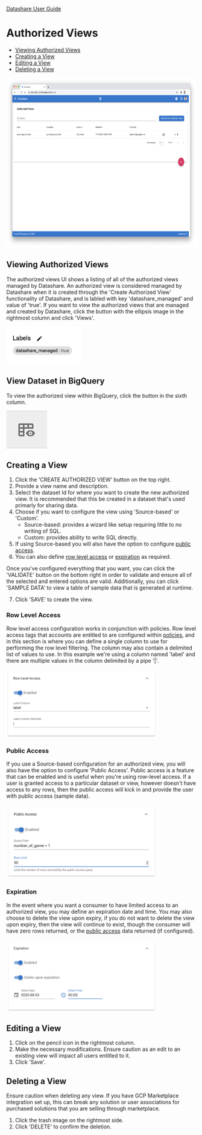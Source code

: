 [Datashare User Guide](./../README.md)

# Authorized Views
* [Viewing Authorized Views](#viewing_authorized_views)
* [Creating a View](#creating_a_view)
* [Editing a View](#editing_a_view)
* [Deleting a View](#deleting_a_view)

<p align="center">
  <img src="./assets/authorized_views_ui.png" alt="Authorized Views UI" height="450"/>
</p>

## <a name="viewing_authorized_views">Viewing Authorized Views</a>
The authorized views UI shows a listing of all of the authorized views managed by Datashare. An authorized view is considered managed by Datashare when it is created through the 'Create Authorized View' functionality of Datashare, and is labled with key 'datashare_managed' and value of 'true'. If you want to view the authorized views that are managed and created by Datashare, click the button with the ellipsis image in the rightmost column and click 'Views'.

<img src="./assets/bigquery_label.png" alt="Label Example" height="100"/>

## <a name="view_dataset_in_bigquery">View Dataset in BigQuery</a>
To view the authorized view within BigQuery, click the button in the sixth column.

<img src="./assets/view_table_in_bigquery.png" alt="View in BigQuery" height="100"/>

## <a name="creating_a_view">Creating a View</a>
1. Click the 'CREATE AUTHORIZED VIEW' button on the top right.
2. Provide a view name and description.
3. Select the dataset Id for where you want to create the new authorized view. It is recommended that this be created in a dataset that's used primarly for sharing data.
4. Choose if you want to configure the view using 'Source-based' or 'Custom'.
    * Source-based: provides a wizard like setup requiring little to no writing of SQL.
    * Custom: provides ability to write SQL directly.
5. If using Source-based you will also have the option to configure [public access](#public_access).
6. You can also define [row level access](#row_level_access) or [expiration](#expiration) as required.

Once you've configured everything that you want, you can click the 'VALIDATE' button on the bottom right in order to validate and ensure all of the selected and entered options are valid. Additionally, you can click 'SAMPLE DATA' to view a table of sample data that is generated at runtime.

7. Click 'SAVE' to create the view.

### <a name="row_level_access">Row Level Access</a>
Row level access configuration works in conjunction with policies. Row level access tags that accounts are entitled to are configured within [policies](./POLICIES.md/#creating_a_policy), and in this section is where you can define a single column to use for performing the row level filtering. The column may also contain a delimited list of values to use. In this example we're using a column named 'label' and there are multiple values in the column delimited by a pipe '|'.

<img src="./assets/view_row_level_access.png" alt="View Row Level Access" width="400"/>

### <a name="public_access">Public Access</a>
If you use a Source-based configuration for an authorized view, you will also have the option to configure 'Public Access'. Public access is a feature that can be enabled and is useful when you're using row-level access. If a user is granted access to a particular dataset or view, however doesn't have access to any rows, then the public access will kick in and provide the user with public access (sample data).

<img src="./assets/view_public_access.png" alt="View Public Access" width="400"/>

### <a name="expiration">Expiration</a>
In the event where you want a consumer to have limited access to an authorized view, you may define an expiration date and time. You may also choose to delete the view upon expiry, if you do not want to delete the view upon expiry, then the view will continue to exist, though the consumer will have zero rows returned, or the [public access](#public_access) data returned (if configured).

<img src="./assets/view_expiration.png" alt="View Expiration" width="400"/>

## <a name="editing_a_view">Editing a View</a>
1. Click on the pencil icon in the rightmost column.
2. Make the necessary modifications. Ensure caution as an edit to an existing view will impact all users entitled to it.
4. Click 'Save'.

## <a name="deleting_a_view">Deleting a View</a>
Ensure caution when deleting any view. If you have GCP Marketplace integration set up, this can break any solution or user associations for purchased solutions that you are selling through marketplace.

1. Click the trash image on the rightmost side.
2. Click 'DELETE' to confirm the deletion.